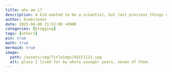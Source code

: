 ```yaml
---
title: who am i?
description: A kid wanted to be a scientist, but lost precious things on the road.
author: EnderJones
date: 2025-04-08 21:53:00 +0900
categories: [blogging]
tags: [others]
pin: true
math: true
mermaid: true
image:
  path: /assets/img/TitleImgs/DSCF1111.jpg
  alt: place I lived for my whole younger years, seven of them.
---
```


